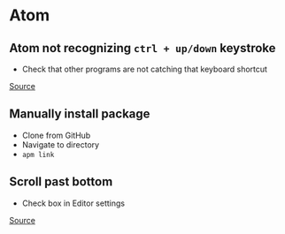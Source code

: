 # Atom

## Atom not recognizing `ctrl + up/down` keystroke

- Check that other programs are not catching that keyboard shortcut

[Source](https://discuss.atom.io/t/why-keybindingsctrl-alt-up-down-not-work/19822/6)

## Manually install package
- Clone from GitHub
- Navigate to directory
- `apm link`

## Scroll past bottom

- Check box in Editor settings

[Source](https://medium.com/front-end-weekly/atom-editor-tips-1f0f71228f9c)

